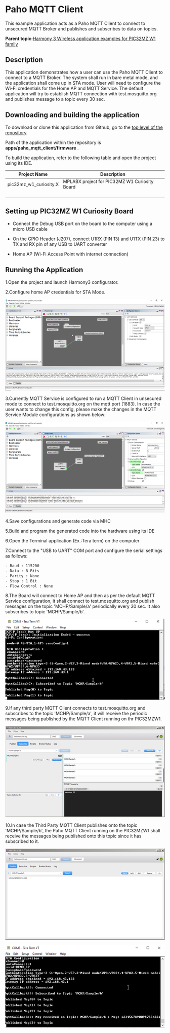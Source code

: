 # Paho MQTT Client

This example application acts as a Paho MQTT Client to connect to unsecured MQTT Broker and publishes and subscribes to data on topics.

**Parent topic:**[Harmony 3 Wireless application examples for PIC32MZ W1 family](GUID-60AE2339-6045-4BAA-AEBC-AAEE24D8C566.md)

## Description

This application demonstrates how a user can use the Paho MQTT Client to connect to a MQTT Broker. The system shall run in bare metal mode, and the application shall come up in STA mode. User will need to configure the Wi-Fi credentials for the Home AP and MQTT Service. The default application will try to establish MQTT connection with test.mosquitto.org and publishes message to a topic every 30 sec.

## Downloading and building the application

To download or clone this application from Github, go to the [top level of the repository](https://github.com/Microchip-MPLAB-Harmony/wireless_apps_pic32mzw1_wfi32e01)

Path of the application within the repository is **apps/paho\_mqtt\_client/firmware** .

To build the application, refer to the following table and open the project using its IDE.

|Project Name|Description|
|------------|-----------|
|pic32mz\_w1\_curiosity.X|MPLABX project for PIC32MZ W1 Curiosity Board|
| | |

## Setting up PIC32MZ W1 Curiosity Board

-   Connect the Debug USB port on the board to the computer using a micro USB cable

-   On the GPIO Header \(J207\), connect U1RX \(PIN 13\) and U1TX \(PIN 23\) to TX and RX pin of any USB to UART converter

-   Home AP \(Wi-Fi Access Point with internet connection\)


## Running the Application

1.Open the project and launch Harmony3 configurator.

2.Configure home AP credentials for STA Mode.

![resized_configurator_1](GUID-D6245A10-65C2-4FE3-BF16-2720C3F3ED35-low.png)

3.Currently MQTT Service is configured to run a MQTT Client in unsecured mode to connect to test.mosquitto.org on the mqtt port \(1883\). In case the user wants to change this config, please make the changes in the MQTT Service Module configurations as shown below:

![resized_mqttservice_configurator](GUID-0DBDD807-F8D8-4F63-A8C4-A19BE62C94B6-low.png)

4.Save configurations and generate code via MHC

5.Build and program the generated code into the hardware using its IDE

6.Open the Terminal application \(Ex.:Tera term\) on the computer

7.Connect to the "USB to UART" COM port and configure the serial settings as follows:

```
- Baud : 115200
- Data : 8 Bits
- Parity : None
- Stop : 1 Bit
- Flow Control : None
```

8.The Board will connect to Home AP and then as per the default MQTT Service configuration, it shall connect to test.mosquitto.org and publish messages on the topic 'MCHP/Sample/a' periodically every 30 sec. It also subscribes to topic 'MCHP/Sample/b'.

![mqtt_client_publish_console](GUID-75E1EFA0-2FAE-4E6C-96F7-B7F6369564F9-low.png)

9.If any third party MQTT Client connects to test.mosquitto.org and subscribes to the topic 'MCHP/Sample/a', it will receive the periodic messages being published by the MQTT Client running on thr PIC32MZW1.

![resized_third_party_mqtt_client_subscribe](GUID-78A95312-BDB9-45EE-9783-824B772E5799-low.png)

10.In case the Third Party MQTT Client publishes onto the topic 'MCHP/Sample/b', the Paho MQTT Client running on the PIC32MZW1 shall receive the messages being published onto this topic since it has subscribed to it.

![resized-third_party_mqtt_client_publish](GUID-B1DDFAE9-C9E7-4CD4-B2CD-8730DA7B5B87-low.png)

![mqtt_client_subscribe_console](GUID-F973A4A2-A5C4-4CD8-B934-7A5D80555286-low.png)

